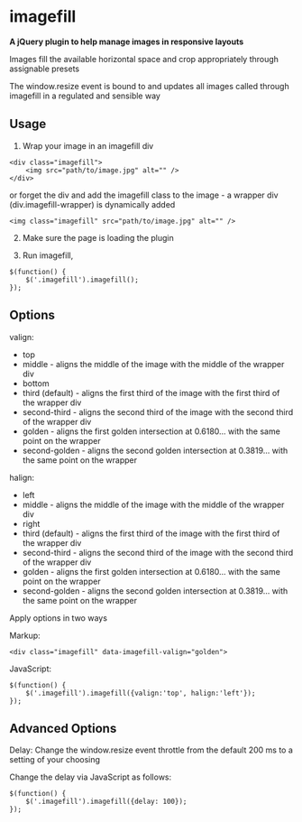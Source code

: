 imagefill
=========

**A jQuery plugin to help manage images in responsive layouts**

Images fill the available horizontal space and crop appropriately through assignable presets

The window.resize event is bound to and updates all images called through imagefill in a regulated and sensible way

Usage
-----

1. Wrap your image in an imagefill div
```
<div class="imagefill">
    <img src="path/to/image.jpg" alt="" />
</div>
```
or forget the div and add the imagefill class to the image - a wrapper div (div.imagefill-wrapper) is dynamically added
```
<img class="imagefill" src="path/to/image.jpg" alt="" />
```


2. Make sure the page is loading the plugin

3. Run imagefill, 
```
$(function() {
    $('.imagefill').imagefill();
});
```

Options
-------

valign:
* top
* middle - aligns the middle of the image with the middle of the wrapper div
* bottom
* third (default) - aligns the first third of the image with the first third of the wrapper div
* second-third - aligns the second third of the image with the second third of the wrapper div
* golden - aligns the first golden intersection at 0.6180... with the same point on the wrapper
* second-golden - aligns the second golden intersection at 0.3819... with the same point on the wrapper

halign:
* left
* middle - aligns the middle of the image with the middle of the wrapper div
* right
* third (default) - aligns the first third of the image with the first third of the wrapper div
* second-third - aligns the second third of the image with the second third of the wrapper div
* golden - aligns the first golden intersection at 0.6180... with the same point on the wrapper
* second-golden - aligns the second golden intersection at 0.3819... with the same point on the wrapper

Apply options in two ways

Markup:
```
<div class="imagefill" data-imagefill-valign="golden">
```

JavaScript:
```
$(function() {
    $('.imagefill').imagefill({valign:'top', halign:'left'});
});
```

Advanced Options
----------------

Delay: Change the window.resize event throttle from the default 200 ms to a setting of your choosing

Change the delay via JavaScript as follows:
```
$(function() {
    $('.imagefill').imagefill({delay: 100});
});
```

